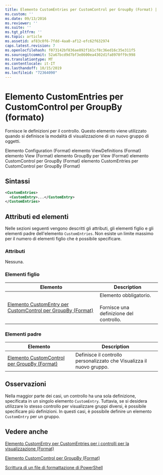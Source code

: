 ```yaml
---
title: Elemento CustomEntries per CustomControl per GroupBy (Format) | Microsoft Docs
ms.custom: ''
ms.date: 09/13/2016
ms.reviewer: ''
ms.suite: ''
ms.tgt_pltfrm: ''
ms.topic: article
ms.assetid: af83c0f6-7fdd-4aa0-af12-efc62f632974
caps.latest.revision: 7
ms.openlocfilehash: f073142bf836ae892f161cf8c36ed16c35e311f5
ms.sourcegitcommit: 52a67bcd9d7bf3e8600ea4302d1fa8970ff9c998
ms.translationtype: MT
ms.contentlocale: it-IT
ms.lasthandoff: 10/15/2019
ms.locfileid: "72364090"
---
```

# <a name="customentries-element-for-customcontrol-for-groupby-format"></a>Elemento CustomEntries per CustomControl per GroupBy (formato)

Fornisce le definizioni per il controllo. Questo elemento viene utilizzato quando si definisce la modalità di visualizzazione di un nuovo gruppo di oggetti.

Elemento Configuration (Format) elemento ViewDefinitions (Format) elemento View (Format) elemento GroupBy per View (Format) elemento CustomControl per GroupBy (Format) elemento CustomEntries per CustomControl per GroupBy (Format)

## <a name="syntax"></a>Sintassi

```xml
<CustomEntries>
  <CustomEntry>...</CustomEntry>
</CustomEntries>
```

## <a name="attributes-and-elements"></a>Attributi ed elementi

Nelle sezioni seguenti vengono descritti gli attributi, gli elementi figlio e gli elementi padre dell'elemento `CustomEntries`. Non esiste un limite massimo per il numero di elementi figlio che è possibile specificare.

### <a name="attributes"></a>Attributi

Nessuna.

### <a name="child-elements"></a>Elementi figlio

|Elemento|Description|
|-------------|-----------------|
|[Elemento CustomEntry per CustomControl per GroupBy (Format)](./customentry-element-for-customcontrol-for-groupby-format.md)|Elemento obbligatorio.<br /><br /> Fornisce una definizione del controllo.|

### <a name="parent-elements"></a>Elementi padre

|Elemento|Description|
|-------------|-----------------|
|[Elemento CustomControl per GroupBy (Format)](./customcontrol-element-for-groupby-format.md)|Definisce il controllo personalizzato che Visualizza il nuovo gruppo.|

## <a name="remarks"></a>Osservazioni

Nella maggior parte dei casi, un controllo ha una sola definizione, specificata in un singolo elemento `CustomEntry`. Tuttavia, se si desidera utilizzare lo stesso controllo per visualizzare gruppi diversi, è possibile specificare più definizioni. In questi casi, è possibile definire un elemento `CustomEntry` per un gruppo.

## <a name="see-also"></a>Vedere anche

[Elemento CustomEntry per CustomEntries per i controlli per la visualizzazione (Format)](./customentry-element-for-customentries-for-controls-for-view-format.md)

[Elemento CustomControl per GroupBy (Format)](./customcontrol-element-for-groupby-format.md)

[Scrittura di un file di formattazione di PowerShell](./writing-a-powershell-formatting-file.md)
